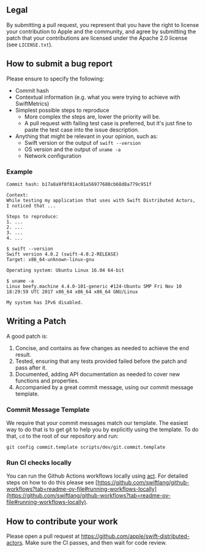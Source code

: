 ## Legal

By submitting a pull request, you represent that you have the right to license
your contribution to Apple and the community, and agree by submitting the patch
that your contributions are licensed under the Apache 2.0 license (see
`LICENSE.txt`).

## How to submit a bug report

Please ensure to specify the following:

* Commit hash
* Contextual information (e.g. what you were trying to achieve with SwiftMetrics)
* Simplest possible steps to reproduce
  * More complex the steps are, lower the priority will be.
  * A pull request with failing test case is preferred, but it's just fine to paste the test case into the issue description.
* Anything that might be relevant in your opinion, such as:
  * Swift version or the output of `swift --version`
  * OS version and the output of `uname -a`
  * Network configuration

### Example

```
Commit hash: b17a8a9f0f814c01a56977680cb68d8a779c951f

Context:
While testing my application that uses with Swift Distributed Actors, I noticed that ...

Steps to reproduce:
1. ...
2. ...
3. ...
4. ...

$ swift --version
Swift version 4.0.2 (swift-4.0.2-RELEASE)
Target: x86_64-unknown-linux-gnu

Operating system: Ubuntu Linux 16.04 64-bit

$ uname -a
Linux beefy.machine 4.4.0-101-generic #124-Ubuntu SMP Fri Nov 10 18:29:59 UTC 2017 x86_64 x86_64 x86_64 GNU/Linux

My system has IPv6 disabled.
```

## Writing a Patch

A good patch is:

1. Concise, and contains as few changes as needed to achieve the end result.
2. Tested, ensuring that any tests provided failed before the patch and pass after it.
3. Documented, adding API documentation as needed to cover new functions and properties.
4. Accompanied by a great commit message, using our commit message template.

### Commit Message Template

We require that your commit messages match our template. The easiest way to do that is to get git to help you by explicitly using the template. To do that, `cd` to the root of our repository and run:

    git config commit.template scripts/dev/git.commit.template


### Run CI checks locally

You can run the Github Actions workflows locally using [act](https://github.com/nektos/act). For detailed steps on how to do this please see [https://github.com/swiftlang/github-workflows?tab=readme-ov-file#running-workflows-locally](https://github.com/swiftlang/github-workflows?tab=readme-ov-file#running-workflows-locally). 

## How to contribute your work

Please open a pull request at https://github.com/apple/swift-distributed-actors. Make sure the CI passes, and then wait for code review.
